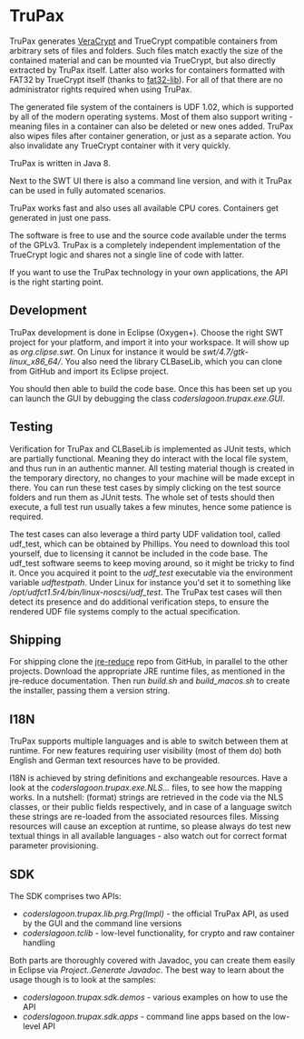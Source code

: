 # TruPax

TruPax generates [VeraCrypt](https://veracrypt.codeplex.com) and TrueCrypt
compatible containers from arbitrary sets of files and folders. Such files match
exactly the size of the contained material and can be mounted via TrueCrypt, but
also directly extracted by TruPax itself. Latter also works for containers
formatted with FAT32 by TrueCrypt itself (thanks to
[fat32-lib](https://github.com/waldheinz/fat32-lib)). For all of that there are
no administrator rights required when using TruPax.

The generated file system of the containers is UDF 1.02, which is supported by
all of the modern operating systems. Most of them also support writing -
meaning files in a container can also be deleted or new ones added. TruPax also
wipes files after container generation, or just as a separate action. You also
invalidate any TrueCrypt container with it very quickly.

TruPax is written in Java 8.

Next to the SWT UI there is also a command line version, and with it TruPax can
be used in fully automated scenarios.

TruPax works fast and also uses all available CPU cores. Containers get
generated in just one pass.

The software is free to use and the source code available under the terms of
the GPLv3. TruPax is a completely independent implementation of the TrueCrypt
logic and shares not a single line of code with latter.

If you want to use the TruPax technology in your own applications, the API is
the right starting point.

## Development

TruPax development is done in Eclipse (Oxygen+). Choose the right SWT project for
your platform, and import it into your workspace. It will show up as
*org.clipse.swt*. On Linux for instance it would be *swt/4.7/gtk-linux_x86_64/*.
You also need the library CLBaseLib, which you can clone from GitHub and import its
Eclipse project.

You should then able to build the code base. Once this has been set up you can
launch the GUI by debugging the class *coderslagoon.trupax.exe.GUI*.
 
## Testing

Verification for TruPax and CLBaseLib is implemented as JUnit tests, which are
partially functional. Meaning they do interact with the local file system, and
thus run in an authentic manner. All testing material though is created in the
temporary directory, no changes to your machine will be made except in there.
You can run these test cases by simply clicking on the test source folders and
run them as JUnit tests. The whole set of tests should then execute, a full test
run usually takes a few minutes, hence some patience is required.

The test cases can also leverage a third party UDF validation tool, called
udf_test, which can be obtained by Phillips. You need to download this tool
yourself, due to licensing it cannot be included in the code base. The udf_test
software seems to keep moving around, so it might be tricky to find it. Once
you acquired it point to the *udf_test* executable via the environment variable
*udftestpath*. Under Linux for instance you'd set it to something like
*/opt/udfct1.5r4/bin/linux-noscsi/udf_test*. The TruPax test cases will then
detect its presence and do additional verification steps, to ensure the rendered
UDF file systems comply to the actual specification.

## Shipping

For shipping clone the [jre-reduce](https://github.com/coderslagoon/jre-reduce)
repo from GitHub, in parallel to the other projects. Download the appropriate JRE
runtime files, as mentioned in the jre-reduce documentation. Then run *build.sh*
and *build_macos.sh* to create the installer, passing them a version string.

## I18N

TruPax supports multiple languages and is able to switch between them at
runtime. For new features requiring user visibility (most of them do) both
English and German text resources have to be provided.

I18N is achieved by string definitions and exchangeable resources. Have a look
at the *coderslagoon.trupax.exe.NLS...* files, to see how the mapping works. In a
nutshell: (format) strings are retrieved in the code via the NLS classes, or
their public fields respectively, and in case of a language switch these strings
are re-loaded from the associated resources files. Missing resources will cause
an exception at runtime, so please always do test new textual things in all
available languages - also watch out for correct format parameter provisioning.

## SDK

The SDK comprises two APIs:

* *coderslagoon.trupax.lib.prg.Prg(Impl)* - 
  the official TruPax API, as used by the GUI and the command line versions
* *coderslagoon.tclib* -
  low-level functionality, for crypto and raw container handling

Both parts are thoroughly covered with Javadoc, you can create them easily in
Eclipse via *Project..Generate Javadoc*. The best way to learn about the usage
though is to look at the samples:

* *coderslagoon.trupax.sdk.demos* - various examples on how to use the API
* *coderslagoon.trupax.sdk.apps*  - command line apps based on the low-level API
